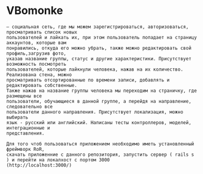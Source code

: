 # VBomonke 

    — социальная сеть, где мы можем зарегистрироваться, авторизоваться, просматривать список новых 
    пользователей и лайкать их, при этом пользователь попадает на страницу аккаунтов, которые вам 
    понравились, откуда его можно убрать, также можно редактировать свой профиль,загрузив фото,
    указав название группы, статус и другие характеристики. Присутствует возможность посмотреть 
    пользователей, которые лайкнули человека, нажав на их количество. Реализована стена, можно
    просматривать отсортированные по времени записи, добавлять и редактировать собственные. 
    Также нажав на название группы человека мы переходим на страничку, где размещены все 
    пользователи, обучающиеся в данной группе, а перейдя на направление, следовательно все
    пользователи данного направления. Присутствует локализация, можно выбирать
    язык - русский или английский. Написаны тесты контроллеров, моделей, интеграционные и
    представления.
    
    Для того чтоб пользоваться приложением необходимо иметь установленный фреймворк RoR,
    скачать приложенние с данного репозитория, запустить сервер ( rails s ) и перейти на локалхост с портом 3000
    (http://localhost:3000/)
    
